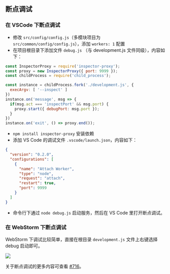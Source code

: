 ## 断点调试

### 在 VSCode 下断点调试

* 修改 `src/config/config.js`（多模块项目为 `src/common/config/config.js`），添加 `workers: 1` 配置
* 在项目根目录下添加文件 `debug.js` （与 development.js 文件同级），内容如下：

```js
const InspectorProxy = require('inspector-proxy');
const proxy = new InspectorProxy({ port: 9999 });
const childProcess = require('child_process');

const instance = childProcess.fork('./development.js', {
  execArgv: [ '--inspect' ]
})
instance.on('message', msg => {
  if(msg.act === 'inspectPort' && msg.port) {
    proxy.start({ debugPort: msg.port });
  }
})
instance.on('exit', () => proxy.end());
```
* `npm install inspector-proxy` 安装依赖
* 添加 VS Code 的调试文件 `.vscode/launch.json`，内容如下：

```json
{
  "version": "0.2.0",
  "configurations": [
    {
      "name": "Attach Worker",
      "type": "node",
      "request": "attach",
      "restart": true,
      "port": 9999
    }
  ]
}
```
* 命令行下通过 `node debug.js` 启动服务，然后在 VS Code 里打开断点调试。

### 在 WebStorm 下断点调试

WebStorm 下调试比较简单，直接在根目录 `development.js` 文件上右键选择 debug 启动即可。

![](https://p0.ssl.qhimg.com/t015babb1309bbc9cf7.png)

关于断点调试的更多内容可查看 [#716](https://github.com/thinkjs/thinkjs/issues/716#issuecomment-337449445)。
